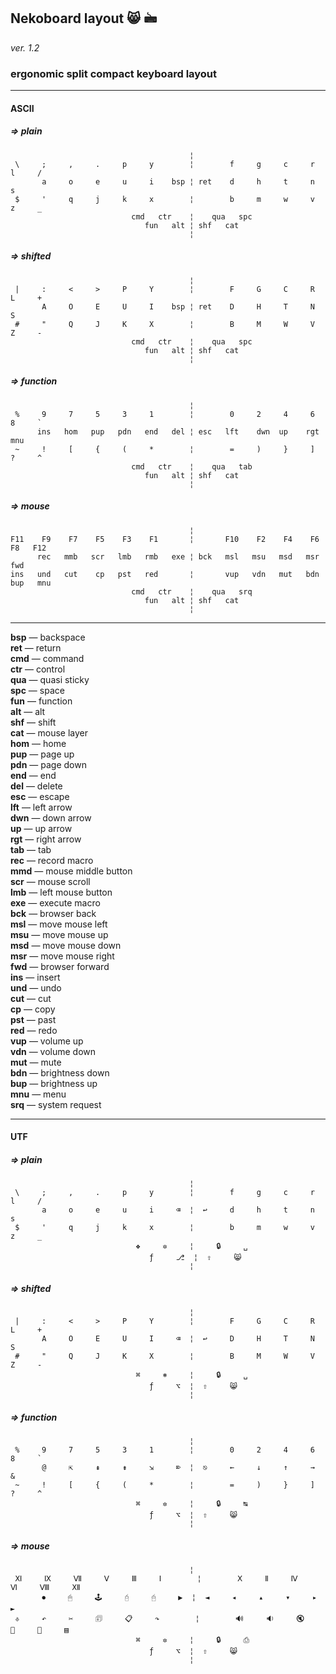## Nekoboard layout 😸 🖮

*ver. 1.2*

### ergonomic split compact keyboard layout

***

#### ASCII

##### => plain

                                            ¦
     \     ;     ,     .     p     y        ¦        f     g     c     r     l     /
           a     o     e     u     i    bsp ¦ ret    d     h     t     n     s
     $     '     q     j     k     x        ¦        b     m     w     v     z     _
                               cmd   ctr    ¦    qua   spc
                                  fun   alt ¦ shf   cat
                                            ¦

##### => shifted

                                            ¦
     |     :     <     >     P     Y        ¦        F     G     C     R     L     +
           A     O     E     U     I    bsp ¦ ret    D     H     T     N     S
     #     "     Q     J     K     X        ¦        B     M     W     V     Z     -
                               cmd   ctr    ¦    qua   spc
                                  fun   alt ¦ shf   cat
                                            ¦

##### => function

                                            ¦
     %     9     7     5     3     1        ¦        0     2     4     6     8     `
          ins   hom   pup   pdn   end   del ¦ esc   lft    dwn  up    rgt   mnu
     ~     !     [     {     (     *        ¦        =     )     }     ]     ?     ^
                               cmd   ctr    ¦    qua   tab
                                  fun   alt ¦ shf   cat
                                            ¦

##### => mouse

                                            ¦
    F11    F9    F7    F5    F3    F1       ¦       F10    F2    F4    F6    F8   F12
          rec   mmb   scr   lmb   rmb   exe ¦ bck   msl   msu   msd   msr   fwd
    ins   und   cut    cp   pst   red       ¦       vup   vdn   mut   bdn   bup   mnu
                               cmd   ctr    ¦    qua   srq
                                  fun   alt ¦ shf   cat
                                            ¦

***

**bsp** — backspace  
**ret** — return  
**cmd** — command  
**ctr** — control  
**qua** — quasi sticky  
**spc** — space  
**fun** — function  
**alt** — alt  
**shf** — shift  
**cat** — mouse layer  
**hom** — home  
**pup** — page up  
**pdn** — page down  
**end** — end  
**del** — delete  
**esc** — escape  
**lft** — left arrow  
**dwn** — down arrow  
**up**  — up arrow  
**rgt** — right arrow  
**tab** — tab  
**rec** — record macro  
**mmd** — mouse middle button  
**scr** — mouse scroll  
**lmb** — left mouse button  
**exe** — execute macro  
**bck** — browser back  
**msl** — move mouse left  
**msu** — move mouse up  
**msd** — move mouse down  
**msr** — move mouse right  
**fwd** — browser forward  
**ins** — insert  
**und** — undo  
**cut** — cut  
**cp**  — copy  
**pst** — past  
**red** — redo  
**vup** — volume up  
**vdn** — volume down  
**mut** — mute  
**bdn** — brightness down  
**bup** — brightness up  
**mnu** — menu  
**srq** — system request  

***

#### UTF

##### => plain

                                            ¦
     \     ;     ,     .     p     y        ¦        f     g     c     r     l     /
           a     o     e     u     i     ⌫  ¦  ↩     d     h     t     n     s
     $     '     q     j     k     x        ¦        b     m     w     v     z     _
                                ❖     ✲     ¦     🔒     ␣
                                   ƒ     ⎇  ¦  ⇧     😸
                                            ¦

##### => shifted

                                            ¦
     |     :     <     >     P     Y        ¦        F     G     C     R     L     +
           A     O     E     U     I     ⌫  ¦  ↩     D     H     T     N     S
     #     "     Q     J     K     X        ¦        B     M     W     V     Z     -
                                ⌘     ⎈     ¦     🔒     ␣
                                   ƒ     ⌥  ¦  ⇧     😸
                                            ¦

##### => function

                                            ¦
     %     9     7     5     3     1        ¦        0     2     4     6     8     `
           @     ⇱     ⇞     ⇟     ⇲     ⌦  ¦  ⎋     ←     ↓     ↑     →     &
     ~     !     [     {     (     *        ¦        =     )     }     ]     ?     ^
                                ⌘     ✲     ¦     🔒     ↹
                                   ƒ     ⌥  ¦  ⇧     😸
                                            ¦

##### => mouse

                                            ¦
     Ⅺ     Ⅸ     Ⅶ     Ⅴ     Ⅲ     Ⅰ        ¦        Ⅹ     Ⅱ     Ⅳ     Ⅵ     Ⅷ     Ⅻ
           ⏺     🖱     🕹     🖯     🖰     ▶  ¦  ◄     ◂     ▴     ▾     ▸     ►
     ⎀     ↶     ✂     🗊     📋     ↷        ¦        🔊     🔉     🔇     🔅     🔆     ▤
                                ⌘     ✲     ¦     🔒     ⎙
                                   ƒ     ⌥  ¦  ⇧     😸
                                            ¦


